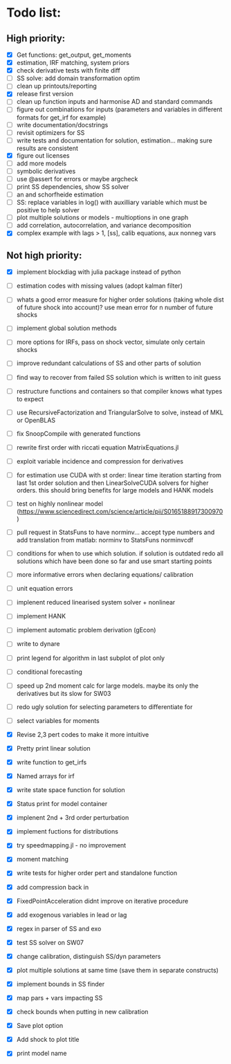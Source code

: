 # Todo list:
## High priority:
- [x] Get functions: get_output, get_moments
- [x] estimation, IRF matching, system priors
- [x] check derivative tests with finite diff
- [ ] SS solve: add domain transformation optim
- [ ] clean up printouts/reporting
- [x] release first version
- [ ] clean up function inputs and harmonise AD and standard commands
- [ ] figure out combinations for inputs (parameters and variables in different formats for get_irf for example) 
- [ ] write documentation/docstrings
- [ ] revisit optimizers for SS
- [ ] write tests and documentation for solution, estimation... making sure results are consistent
- [x] figure out licenses
- [ ] add more models
- [ ] symbolic derivatives
- [ ] use @assert for errors or maybe argcheck
- [ ] print SS dependencies, show SS solver
- [ ] an and schorfheide estimation
- [ ] SS: replace variables in log() with auxilliary variable which must be positive to help solver
- [ ] plot multiple solutions or models - multioptions in one graph
- [ ] add correlation, autocorrelation, and variance decomposition
- [x] complex example with lags > 1, [ss], calib equations, aux nonneg vars

## Not high priority:
- [x] implement blockdiag with julia package instead of python
- [ ] estimation codes with missing values (adopt kalman filter)
- [ ] whats a good error measure for higher order solutions (taking whole dist of future shock into account)? use mean error for n number of future shocks
- [ ] implement global solution methods
- [ ] more options for IRFs, pass on shock vector, simulate only certain shocks
- [ ] improve redundant calculations of SS and other parts of solution
- [ ] find way to recover from failed SS solution which is written to init guess
- [ ] restructure functions and containers so that compiler knows what types to expect
- [ ] use RecursiveFactorization and TriangularSolve to solve, instead of MKL or OpenBLAS
- [ ] fix SnoopCompile with generated functions
- [ ] rewrite first order with riccati equation MatrixEquations.jl
- [ ] exploit variable incidence and compression for derivatives
- [ ] for estimation use CUDA with st order: linear time iteration starting from last 1st order solution and then LinearSolveCUDA solvers for higher orders. this should bring benefits for large models and HANK models
- [ ] test on highly nonlinear model (https://www.sciencedirect.com/science/article/pii/S0165188917300970)
- [ ] pull request in StatsFuns to have norminv... accept type numbers and add translation from matlab: norminv to StatsFuns norminvcdf
- [ ] conditions for when to use which solution. if solution is outdated redo all solutions which have been done so far and use smart starting points
- [ ] more informative errors when declaring equations/ calibration
- [ ] unit equation errors
- [ ] implenent reduced linearised system solver + nonlinear
- [ ] implement HANK
- [ ] implement automatic problem derivation (gEcon)
- [ ] write to dynare
- [ ] print legend for algorithm in last subplot of plot only
- [ ] conditional forecasting
- [ ] speed up 2nd moment calc for large models. maybe its only the derivatives but its slow for SW03
- [ ] redo ugly solution for selecting parameters to differentiate for
- [ ] select variables for moments

- [x] Revise 2,3 pert codes to make it more intuitive 
- [x] Pretty print linear solution
- [x] write function to get_irfs
- [x] Named arrays for irf
- [x] write state space function for solution
- [x] Status print for model container
- [x] implenent 2nd + 3rd order perturbation
- [x] implement fuctions for distributions
- [x] try speedmapping.jl - no improvement
- [x] moment matching
- [x] write tests for higher order pert and standalone function
- [x] add compression back in
- [x] FixedPointAcceleration didnt improve on iterative procedure
- [x] add exogenous variables in lead or lag
- [x] regex in parser of SS and exo
- [x] test SS solver on SW07
- [x] change calibration, distinguish SS/dyn parameters
- [x] plot multiple solutions at same time (save them in separate constructs)
- [x] implement bounds in SS finder
- [x] map pars + vars impacting SS
- [x] check bounds when putting in new calibration
- [x] Save plot option
- [x] Add shock to plot title
- [x] print model name
